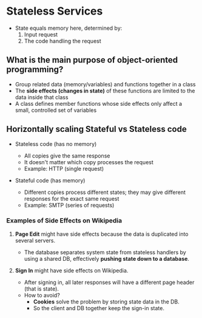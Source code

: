 # Stateless Services

* State equals memory here, determined by:
  1. Input request
  2. The code handling the request

## What is the main purpose of object-oriented programming?
* Group related data (memory/variables) and functions together in a class
* The **side effects (changes in state)** of these functions are limited to the data inside that class
* A class defines member functions whose side effects only affect a small, controlled set of variables

## Horizontally scaling Stateful vs Stateless code

* Stateless code (has no memory)
  * All copies give the same response
  * It doesn't matter which copy processes the request
  * Example: HTTP (single request)

* Stateful code (has memory)
  * Different copies process different states; they may give different responses for the exact same request
  * Example: SMTP (series of requests)

### Examples of Side Effects on Wikipedia

1. **Page Edit** might have side effects because the data is duplicated into several servers.
   * The database separates system state from stateless handlers by using a shared DB, effectively **pushing state down to a database**.

2. **Sign In** might have side effects on Wikipedia.
   * After signing in, all later responses will have a different page header (that is state).
   * How to avoid?
     * **Cookies** solve the problem by storing state data in the DB.
     * So the client and DB together keep the sign-in state.
